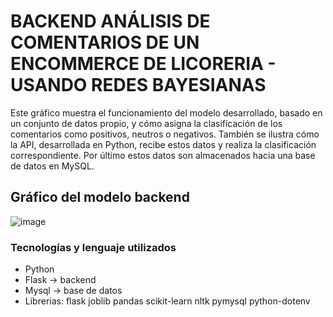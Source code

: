 
# BACKEND ANÁLISIS DE COMENTARIOS DE UN ENCOMMERCE DE LICORERIA - USANDO REDES BAYESIANAS

Este gráfico muestra el funcionamiento del modelo desarrollado, basado en un conjunto de datos propio, y cómo asigna la clasificación de los comentarios como positivos, neutros o negativos. También se ilustra cómo la API, desarrollada en Python, recibe estos datos y realiza la clasificación correspondiente.
Por último estos datos son almacenados hacia una base de datos en MySQL.

## Gráfico del modelo backend

![image](https://github.com/user-attachments/assets/4a98a4af-5354-4bee-acc4-0336ce3b2f6c)

### Tecnologías y lenguaje utilizados
* Python
* Flask -> backend
* Mysql -> base de datos
* Librerias:
    flask joblib pandas scikit-learn nltk pymysql python-dotenv



